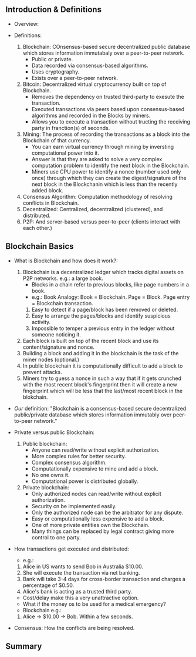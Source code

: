 ## Introduction & Definitions
- Overview:

- Definitions:
    1. Blockchain: COnsensus-based secure decentralized public database which stores information immutabaly over a peer-to-peer network.
        - Public or private.
        - Data recorded via consensus-based algorithms.
        - Uses cryptography. 
        - Exists over a peer-to-peer network.
    2. Bitcoin: Decentralized virtual cryptocurrency built on top of Blockchain.
        - Removes the dependency on trusted third-party to exesute the transaction.
        - Executed transactions via peers based upon consensus-based algorithms and recorded in the Blocks by miners.
        - Allows you to execute a transaction without tructing the receiving party in franction(s) of seconds.
    3. Mining: The process of recording the transactions as a block into the Blockchain of that currency.
        - You can earn virtual currency through mining by inversting computational power into it.
        - Answer is that they are asked to solve a very complex computation problem to identify the next block in the Blockchain.
        - Miners use CPU power to identify a nonce (number used only once) through which they can create the digest/signature of the next block in the Blockchanin which is less than the recently added block.
    4. Consensus Algorithm: Computation methodology of resolving conflicts in Blockchain.
    5. Decentralized: Centralized, decentralized (clustered), and distributed.
    6. P2P: And server-based versus peer-to-peer (clients interact with each other.)


## Blockchain Basics
- What is Blockchain and how does it work?:
    1. Blockchain is a decentralized ledger which tracks digital assets on P2P networks. e.g.: a large book.
        - Blocks in a chain refer to previous blocks, like page numbers in a book.
        - e.g.: Book Analogy: Book = Blockchain. Page = Block. Page entry = Blockchain transaction.
        1. Easy to detect if a page/block has been removed or deleted.
        2. Easy to arrange the pages/blocks and identify suspicious activity.
        3. Impossible to temper a previous entry in the ledger without someone noticing it.
    2. Each block is built on top of the recent block and use its content/signature and nonce.
    3. Building a block and adding it in the blockchain is the task of the miner nodes (optional.)
    4. In public blockchain it is computationally difficult to add a block to prevent attacks.
    5. Miners try to guess a nonce in such a way that if it gets crunched with the most recent block's fingerprint then it will create a new fingerprint which will be less that the last/most recent block in the blokchain.
- *Our* definition: "Blockchain is a consensus-based secure decentralized public/private database which stores information immutably over peer-to-peer network."

- Private versus public Blockchain:
    1. Public blockchain:
        - Anyone can read/write without explicit authorization.
        - More complex rules for better security.
        - Complex consensus algorithm.
        - Computationally expensive to mine and add a block.
        - No one owns it.
        - Computational power is distributed globally.
    2. Private blockchain:
        - Only authorized nodes can read/write without explicit authorization.
        - Security cn be implemented easily.
        - Only the authorized node can be the arbitrator for any dispute.
        - Easy or computationally less expensive to add a block.
        - One of more private entities own the Blockchain.
        - Many things can be replaced by legal contract giving more control to one party.

- How transactions get executed and distributed:
    - e.g.: 
    1. Alice in US wants to send Bob in Australia $10.00.
    2. She will execute the transaction via net banking.
    3. Bank will take 3-4 days for cross-border transaction and charges a percentage of $0.50.
    4. Alice's bank is acting as a trusted third party.
    - Cost/delay make this a very unattractive option. 
    - What if the money os to be used for a medical emergency?
    - Blockchain e.g.:
    1. Alice -> $10.00 -> Bob. Within a few seconds.

- Consensus: How the conflicts are being resolved.

## Summary

